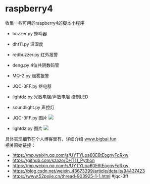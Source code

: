 # raspberry4
收集一些可用的raspberry4的脚本小程序
- buzzer.py   蜂鸣器
- dht11.py    温湿度
- redbuzzer.py  红外报警
- deng.py 4位共阴数码管
- MQ-2.py 烟雾报警
- JQC-3FF.py 继电器
- lightdz.py 光敏电阻/声敏电阻 控制LED
- soundlight.py 声控灯



- JQC-3FF.py  图片
![](http://www.bigbai.fun/img/179899A1013F0D48E861AF633FF4BC32.jpg)
- lightdz.py 图片
![](http://www.bigbai.fun/img/20191213162500.png)

具体实现细节在个人博客里有，详细介绍 www.bigbai.fun  
相关原始链接：
- https://mp.weixin.qq.com/s/UYTYLoa60E6tEognvFdRxw
- https://github.com/szazo/DHT11_Python
- https://mp.weixin.qq.com/s/UYTYLoa60E6tEognvFdRxw
- https://blog.csdn.net/weixin_43673399/article/details/94437423
- https://www.52pojie.cn/thread-903925-1-1.html         #jqc-3ff
